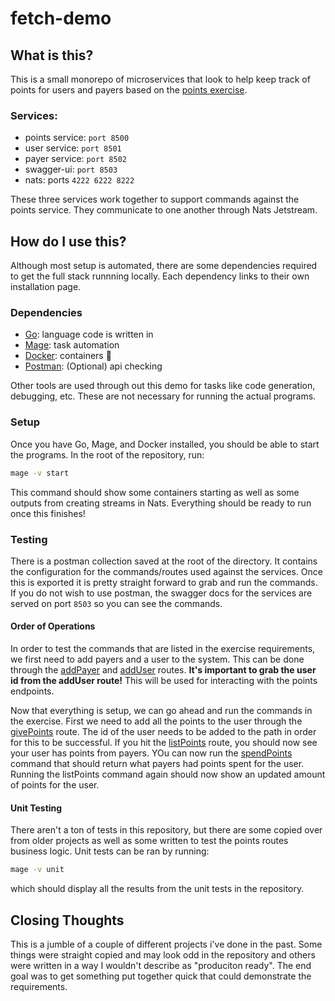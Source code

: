 # fetch-demo

## What is this?

This is a small monorepo of microservices that look to help keep track of points for users and payers based on the [points exercise](https://fetch-hiring.s3.us-east-1.amazonaws.com/points.pdf).

### Services:

- points service: `port 8500`
- user service: `port 8501`
- payer service: `port 8502`
- swagger-ui: `port 8503`
- nats: ports `4222 6222 8222`

These three services work together to support commands against the points service.  They communicate to one another through Nats Jetstream.

## How do I use this?

Although most setup is automated, there are some dependencies required to get the full stack runnning locally.  Each dependency links to their own installation page.

### Dependencies

- [Go](https://go.dev/doc/install): language code is written in
- [Mage](https://magefile.org/): task automation
- [Docker](https://docs.docker.com/get-docker/): containers :woozy_face:
- [Postman](https://www.postman.com/downloads/): (Optional) api checking

Other tools are used through out this demo for tasks like code generation, debugging, etc.  These are not necessary for running the actual programs.

### Setup

Once you have Go, Mage, and Docker installed, you should be able to start the programs.  In the root of the repository, run:

```bash
mage -v start
```

This command should show some containers starting as well as some outputs from creating streams in Nats.  Everything should be ready to run once this finishes!

### Testing

There is a postman collection saved at the root of the directory.  It contains the configuration for the commands/routes used against the services.  Once this is exported it is pretty straight forward to grab and run the commands.  If you do not wish to use postman, the swagger docs for the services are served on port `8503` so you can see the commands.

#### Order of Operations

In order to test the commands that are listed in the exercise requirements, we first need to add payers and a user to the system.  This can be done through the [addPayer](http://localhost:8503/?urls.primaryName=PointService#/default/addPayer) and [addUser](http://localhost:8503/?urls.primaryName=UserService#/default/addUser) routes.  **It's important to grab the user id from the addUser route!**  This will be used for interacting with the points endpoints.

Now that everything is setup, we can go ahead and run the commands in the exercise.  First we need to add all the points to the user through the [givePoints](http://localhost:8503/?urls.primaryName=PointService#/default/givePoints) route.  The id of the user needs to be added to the path in order for this to be successful.  If you hit the [listPoints](http://localhost:8503/?urls.primaryName=PointService#/default/DescribeBalance) route, you should now see your user has points from payers.  YOu can now run the [spendPoints](http://localhost:8503/?urls.primaryName=PointService#/default/spendPoints) command that should return what payers had points spent for the user.  Running the listPoints command again should now show an updated amount of points for the user.


#### Unit Testing

There aren't a ton of tests in this repository, but there are some copied over from older projects as well as some written to test the points routes business logic.  Unit tests can be ran by running:

```bash
mage -v unit
```

which should display all the results from the unit tests in the repository.

## Closing Thoughts

This is a jumble of a couple of different projects i've done in the past. Some things were straight copied and may look odd in the repository and others were written in a way I wouldn't describe as "produciton ready".  The end goal was to get something put together quick that could demonstrate the requirements.